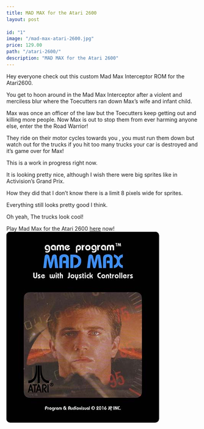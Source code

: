 ```yaml
---
title: MAD MAX for the Atari 2600
layout: post

id: "1"
image: "/mad-max-atari-2600.jpg"
price: 129.00
path: "/atari-2600/"
description: "MAD MAX for the Atari 2600"
---
```

Hey everyone check out this custom Mad Max Interceptor ROM for the Atari2600. 

You get to hoon around in the Mad Max Interceptor after a violent and merciless blur where the Toecutters ran down Max’s wife and infant child.

Max was once an officer of the law but the Toecutters keep getting out and killing more people.  Now Max is out to stop them from ever harming anyone else, enter the the Road Warrior!

They ride on their motor cycles towards you , you must run them down but watch out for the trucks if you hit too many trucks your car is destroyed and it’s game over for Max!

This is a work in progress right now.

It is looking pretty nice, although I wish there were big sprites like in Activision’s Grand Prix.

How they did that I don’t know there is a limit 8 pixels wide for sprites.

Everything still looks pretty good I think.

Oh yeah, The trucks look cool! 


Play Mad Max for the Atari 2600 [here](https://security-guard-broadcast-74123.netlify.com/release/index.html?name=max "Mad Max Atari 2600") now!
![MAD MAX for the Atari 2600](./mad_max_atari.jpg)


    


